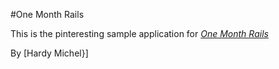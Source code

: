 #One Month Rails

This is the pinteresting sample application for
[*One Month Rails*](http://onemonthrails.com)

By [Hardy Michel}]
